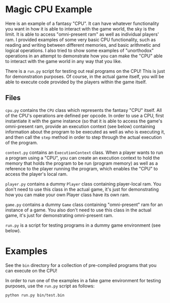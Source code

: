 # Magic CPU Example

Here is an example of a fantasy "CPU". It can have whatever functionality you want in how it is able to interact with the game world, the sky is the limit. It is able to access "omni-present ram" as well as individual players' ram. I provided examples of some very basic CPU functionality, such as reading and writing between different memories, and basic arithmetic and logical operations. I also tried to show some examples of "unorthodox" operations in an attempt to demonstrate how you can make the "CPU" able to interact with the game world in any way that you like.

There is a `run.py` script for testing out real programs on the CPU! This is just for demonstration purposes. Of course, in the actual game itself, you will be able to execute code provided by the players within the game itself.

## Files

`cpu.py` contains the `CPU` class which represents the fantasy "CPU" itself. All of the CPU's operations are defined per opcode. In order to use a CPU, first instantiate it with the game instance (so that it is able to access the game's omni-present ram, provide an execution context (see below) containing information about the program to be executed as well as who is executing it, and then call the `step` method in order to step through the actual execution of the program.

`context.py` contains an `ExecutionContext` class. When a player wants to run a program using a "CPU", you can create an execution context to hold the memory that holds the program to be run (program memory) as well as a reference to the player running the program, which enables the "CPU" to access the player's local ram.

`player.py` contains a dummy `Player` class containing player-local ram. You don't need to use this class in the actual game, it's just for demonstrating how you can make your own Player class have its own ram.

`game.py` contains a dummy `Game` class containing "omni-present" ram for an instance of a game. You also don't need to use this class in the actual game, it's just for demonstrating omni-present ram.

`run.py` is a script for testing programs in a dummy game environment (see below).

# Examples

See the `bin` directory for a collection of pre-compiled programs that you can execute on the CPU!

In order to run one of the examples in a fake game environment for testing purposes, use the `run.py` script as follows:
```bash
python run.py bin/test.bin
```
